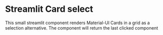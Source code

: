 # Streamlit Card select

This small streamlit component renders Material-UI Cards in a grid as a selection alternative.
The component will return the last clicked component